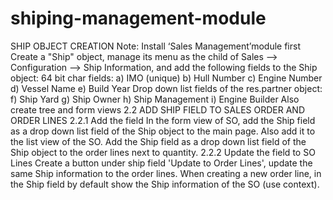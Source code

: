 # shiping-management-module
SHIP OBJECT CREATION
Note: Install ‘Sales Management’module first
Create a "Ship" object, manage its menu as the child of Sales --> Configuration --> Ship
Information, and add the following fields to the Ship object:
64 bit char fields:
a) IMO (unique)
b) Hull Number
c) Engine Number
d) Vessel Name
e) Build Year
Drop down list fields of the res.partner object:
f) Ship Yard
g) Ship Owner
h) Ship Management
i) Engine Builder
Also create tree and form views
2.2 ADD SHIP FIELD TO SALES ORDER AND ORDER LINES
2.2.1 Add the field
In the form view of SO, add the Ship field as a drop down list field of the Ship object to the
main page. Also add it to the list view of the SO.
Add the Ship field as a drop down list field of the Ship object to the order lines next to quantity.
2.2.2 Update the field to SO Lines
Create a button under ship field 'Update to Order Lines', update the same Ship information to the order
lines. When creating a new order line, in the Ship field by default show the Ship information of the SO
(use context).
